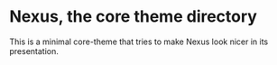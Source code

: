 Nexus, the core theme directory
===============================

This is a minimal core-theme that tries to make Nexus look nicer in its presentation.
